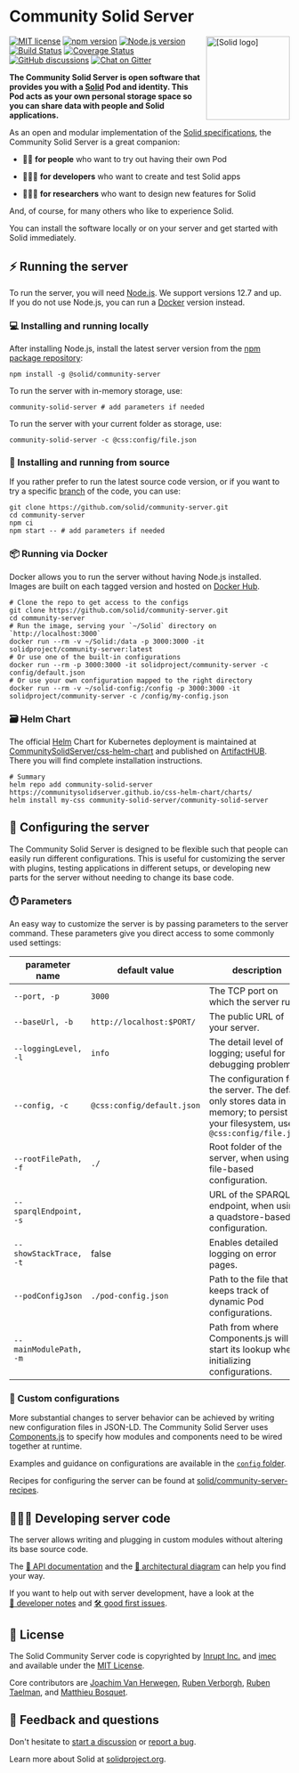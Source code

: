 # Community Solid Server

<img src="https://raw.githubusercontent.com/solid/community-server/main/templates/images/solid.svg" alt="[Solid logo]" height="150" align="right"/>

[![MIT license](https://img.shields.io/npm/l/@solid/community-server)](https://github.com/solid/community-server/blob/main/LICENSE.md)
[![npm version](https://img.shields.io/npm/v/@solid/community-server)](https://www.npmjs.com/package/@solid/community-server)
[![Node.js version](https://img.shields.io/node/v/@solid/community-server)](https://www.npmjs.com/package/@solid/community-server)
[![Build Status](https://github.com/solid/community-server/workflows/CI/badge.svg)](https://github.com/solid/community-server/actions)
[![Coverage Status](https://coveralls.io/repos/github/solid/community-server/badge.svg)](https://coveralls.io/github/solid/community-server)
[![GitHub discussions](https://img.shields.io/github/discussions/solid/community-server)](https://github.com/solid/community-server/discussions)
[![Chat on Gitter](https://badges.gitter.im/solid/community-server.svg)](https://gitter.im/solid/community-server)

**The Community Solid Server is open software
that provides you with a [Solid](https://solidproject.org/) Pod and identity.
This Pod acts as your own personal storage space
so you can share data with people and Solid applications.**

As an open and modular implementation of the
[Solid specifications](https://solid.github.io/specification/),
the Community Solid Server is a great companion:

- 🧑🏽 **for people** who want to try out having their own Pod

- 👨🏿‍💻 **for developers** who want to create and test Solid apps

- 👩🏻‍🔬 **for researchers** who want to design new features for Solid

And, of course, for many others who like to experience Solid.

You can install the software locally or on your server
and get started with Solid immediately.


## ⚡ Running the server
To run the server, you will need [Node.js](https://nodejs.org/en/).
We support versions 12.7 and up.
<br>
If you do not use Node.js,
you can run a [Docker](https://www.docker.com/) version instead.

### 💻 Installing and running locally
After installing Node.js,
install the latest server version
from the [npm package repository](https://www.npmjs.com/):

```shell
npm install -g @solid/community-server
```

To run the server with in-memory storage, use:
```shell
community-solid-server # add parameters if needed
```

To run the server with your current folder as storage, use:
```shell
community-solid-server -c @css:config/file.json
```

### 📃 Installing and running from source
If you rather prefer to run the latest source code version,
or if you want to try a specific [branch](https://www.npmjs.com/) of the code,
you can use:
```shell
git clone https://github.com/solid/community-server.git
cd community-server
npm ci
npm start -- # add parameters if needed
```

### 📦 Running via Docker
Docker allows you to run the server without having Node.js installed. Images are built on each tagged version and hosted on [Docker Hub](https://hub.docker.com/r/solidproject/community-server). 

```shell
# Clone the repo to get access to the configs
git clone https://github.com/solid/community-server.git
cd community-server
# Run the image, serving your `~/Solid` directory on `http://localhost:3000`
docker run --rm -v ~/Solid:/data -p 3000:3000 -it solidproject/community-server:latest
# Or use one of the built-in configurations
docker run --rm -p 3000:3000 -it solidproject/community-server -c config/default.json
# Or use your own configuration mapped to the right directory
docker run --rm -v ~/solid-config:/config -p 3000:3000 -it solidproject/community-server -c /config/my-config.json
```

### 🗃️ Helm Chart
The official [Helm](https://helm.sh/) Chart for Kubernetes deployment is maintained at [CommunitySolidServer/css-helm-chart](https://github.com/CommunitySolidServer/css-helm-chart) and published on [ArtifactHUB](https://artifacthub.io/packages/helm/community-solid-server/community-solid-server). There you will find complete installation instructions.

```
# Summary
helm repo add community-solid-server https://communitysolidserver.github.io/css-helm-chart/charts/
helm install my-css community-solid-server/community-solid-server
```

## 🔧 Configuring the server
The Community Solid Server is designed to be flexible
such that people can easily run different configurations.
This is useful for customizing the server with plugins,
testing applications in different setups,
or developing new parts for the server
without needing to change its base code.

### ⏱️ Parameters
An easy way to customize the server is
by passing parameters to the server command.
These parameters give you direct access
to some commonly used settings:

| parameter name         | default value              | description                                                                                                                          |
| --------------         | -------------              | -----------                                                                                                                          |
| `--port, -p`           | `3000`                     | The TCP port on which the server runs.                                                                                               |
| `--baseUrl, -b`        | `http://localhost:$PORT/`  | The public URL of your server.                                                                                                       |
| `--loggingLevel, -l`   | `info`                     | The detail level of logging; useful for debugging problems.                                                                          |
| `--config, -c`         | `@css:config/default.json` | The configuration for the server. The default only stores data in memory; to persist to your filesystem, use `@css:config/file.json` |
| `--rootFilePath, -f`   | `./`                       | Root folder of the server, when using a file-based configuration.                                                                    |
| `--sparqlEndpoint, -s` |                            | URL of the SPARQL endpoint, when using a quadstore-based configuration.                                                              |
| `--showStackTrace, -t` | false                      | Enables detailed logging on error pages.                                                                                             |
| `--podConfigJson`      | `./pod-config.json`        | Path to the file that keeps track of dynamic Pod configurations.                                                                     |
| `--mainModulePath, -m` |                            | Path from where Components.js will start its lookup when initializing configurations.

### 🧶 Custom configurations
More substantial changes to server behavior can be achieved
by writing new configuration files in JSON-LD.
The Community Solid Server uses [Components.js](https://componentsjs.readthedocs.io/en/latest/)
to specify how modules and components need to be wired together at runtime.

Examples and guidance on configurations
are available in the [`config` folder](https://github.com/solid/community-server/tree/main/config).

Recipes for configuring the server can be found at [solid/community-server-recipes](https://github.com/solid/community-server-recipes).


## 👩🏽‍💻 Developing server code
The server allows writing and plugging in custom modules
without altering its base source code.

The [📗 API documentation](https://solid.github.io/community-server/docs/) and
the [📐 architectural diagram](https://rubenverborgh.github.io/solid-server-architecture/solid-architecture-v1-3-0.pdf)
can help you find your way.

If you want to help out with server development,
have a look at the [📓 developer notes](https://github.com/solid/community-server/blob/main/guides/developer-notes.md) and
[🛠️ good first issues](https://github.com/solid/community-server/issues?q=is%3Aissue+is%3Aopen+label%3A%22good+first+issue%22).


## 📜 License
The Solid Community Server code
is copyrighted by [Inrupt Inc.](https://inrupt.com/)
and [imec](https://www.imec-int.com/)
and available under the [MIT License](https://github.com/solid/community-server/blob/main/LICENSE.md).

Core contributors are
[Joachim Van Herwegen](https://github.com/joachimvh),
[Ruben Verborgh](https://github.com/RubenVerborgh),
[Ruben Taelman](https://github.com/rubensworks),
and
[Matthieu Bosquet](https://github.com/matthieubosquet).


## 🎤 Feedback and questions
Don't hesitate to [start a discussion](https://github.com/solid/community-server/discussions)
or [report a bug](https://github.com/solid/community-server/issues).

Learn more about Solid at [solidproject.org](https://solidproject.org/).
